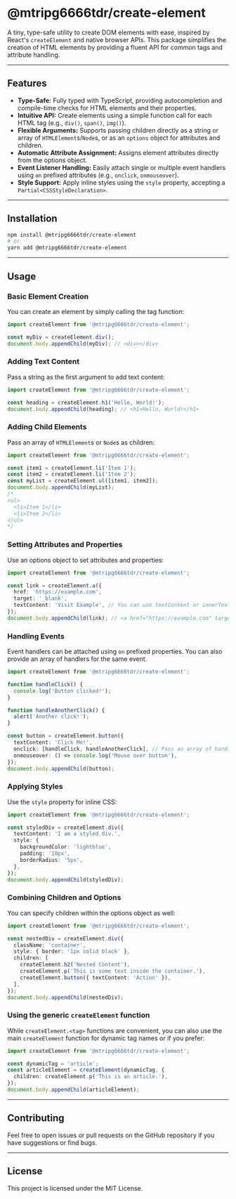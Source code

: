 # @mtripg6666tdr/create-element
A tiny, type-safe utility to create DOM elements with ease, inspired by React's `createElement` and native browser APIs. This package simplifies the creation of HTML elements by providing a fluent API for common tags and attribute handling.

---

## Features

* **Type-Safe:** Fully typed with TypeScript, providing autocompletion and compile-time checks for HTML elements and their properties.
* **Intuitive API:** Create elements using a simple function call for each HTML tag (e.g., `div()`, `span()`, `img()`).
* **Flexible Arguments:** Supports passing children directly as a string or array of `HTMLElement`s/`Node`s, or as an `options` object for attributes and children.
* **Automatic Attribute Assignment:** Assigns element attributes directly from the options object.
* **Event Listener Handling:** Easily attach single or multiple event handlers using `on` prefixed attributes (e.g., `onclick`, `onmouseover`).
* **Style Support:** Apply inline styles using the `style` property, accepting a `Partial<CSSStyleDeclaration>`.

---

## Installation

```bash
npm install @mtripg6666tdr/create-element
# or
yarn add @mtripg6666tdr/create-element
```

---

## Usage

### Basic Element Creation

You can create an element by simply calling the tag function:

```typescript
import createElement from '@mtripg6666tdr/create-element';

const myDiv = createElement.div();
document.body.appendChild(myDiv); // <div></div>
```

### Adding Text Content

Pass a string as the first argument to add text content:

```typescript
import createElement from '@mtripg6666tdr/create-element';

const heading = createElement.h1('Hello, World!');
document.body.appendChild(heading); // <h1>Hello, World!</h1>
```

### Adding Child Elements

Pass an array of `HTMLElement`s or `Node`s as children:

```typescript
import createElement from '@mtripg6666tdr/create-element';

const item1 = createElement.li('Item 1');
const item2 = createElement.li('Item 2');
const myList = createElement.ul([item1, item2]);
document.body.appendChild(myList);
/*
<ul>
  <li>Item 1</li>
  <li>Item 2</li>
</ul>
*/
```

### Setting Attributes and Properties

Use an options object to set attributes and properties:

```typescript
import createElement from '@mtripg6666tdr/create-element';

const link = createElement.a({
  href: 'https://example.com',
  target: '_blank',
  textContent: 'Visit Example', // You can use textContent or innerText
});
document.body.appendChild(link); // <a href="https://example.com" target="_blank">Visit Example</a>
```

### Handling Events

Event handlers can be attached using `on` prefixed properties. You can also provide an array of handlers for the same event.

```typescript
import createElement from '@mtripg6666tdr/create-element';

function handleClick() {
  console.log('Button clicked!');
}

function handleAnotherClick() {
  alert('Another click!');
}

const button = createElement.button({
  textContent: 'Click Me!',
  onclick: [handleClick, handleAnotherClick], // Pass an array of handlers
  onmouseover: () => console.log('Mouse over button'),
});
document.body.appendChild(button);
```

### Applying Styles

Use the `style` property for inline CSS:

```typescript
import createElement from '@mtripg6666tdr/create-element';

const styledDiv = createElement.div({
  textContent: 'I am a styled div.',
  style: {
    backgroundColor: 'lightblue',
    padding: '10px',
    borderRadius: '5px',
  },
});
document.body.appendChild(styledDiv);
```

### Combining Children and Options

You can specify children within the options object as well:

```typescript
import createElement from '@mtripg6666tdr/create-element';

const nestedDiv = createElement.div({
  className: 'container',
  style: { border: '1px solid black' },
  children: [
    createElement.h2('Nested Content'),
    createElement.p('This is some text inside the container.'),
    createElement.button({ textContent: 'Action' }),
  ],
});
document.body.appendChild(nestedDiv);
```

### Using the generic `createElement` function

While `createElement.<tag>` functions are convenient, you can also use the main `createElement` function for dynamic tag names or if you prefer:

```typescript
import createElement from '@mtripg6666tdr/create-element';

const dynamicTag = 'article';
const articleElement = createElement(dynamicTag, {
  children: createElement.p('This is an article.'),
});
document.body.appendChild(articleElement);
```

---

## Contributing

Feel free to open issues or pull requests on the GitHub repository if you have suggestions or find bugs.

---

## License

This project is licensed under the MIT License.
